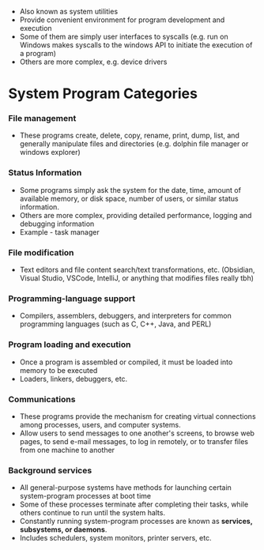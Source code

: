 - Also known as system utilities
- Provide convenient environment for program development and execution
- Some of them are simply user interfaces to syscalls (e.g. run on Windows makes syscalls to the windows API to initiate the execution of a program)
- Others are more complex, e.g. device drivers

# System Program Categories

### File management

- These programs create, delete, copy, rename, print, dump, list, and generally manipulate files and directories (e.g. dolphin file manager or windows explorer)

### Status Information

- Some programs simply ask the system for the date, time, amount of available memory, or disk space, number of users, or similar status information.
- Others are more complex, providing detailed performance, logging and debugging information
- Example - task manager

### File modification

- Text editors and file content search/text transformations, etc. (Obsidian, Visual Studio, VSCode, IntelliJ, or anything that modifies files really tbh)

### Programming-language support

- Compilers, assemblers, debuggers, and interpreters for common programming languages (such as C, C++, Java, and PERL)

### Program loading and execution

- Once a program is assembled or compiled, it must be loaded into memory to be executed
- Loaders, linkers, debuggers, etc.

### Communications

- These programs provide the mechanism for creating virtual connections among processes, users, and computer systems.
- Allow users to send messages to one another's screens, to browse web pages, to send e-mail messages, to log in remotely, or to transfer files from one machine to another

### Background services

- All general-purpose systems have methods for launching certain system-program processes at boot time
- Some of these processes terminate after completing their tasks, while others continue to run until the system halts.
- Constantly running system-program processes are known as **services, subsystems, or daemons**.
- Includes schedulers, system monitors, printer servers, etc.